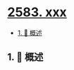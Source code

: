# [2583. xxx](https://github.com/Tdahuyou/TNotes.leetcode/tree/main/notes/2583.%20xxx)

<!-- region:toc -->

- [1. 📝 概述](#1--概述)

<!-- endregion:toc -->

## 1. 📝 概述
